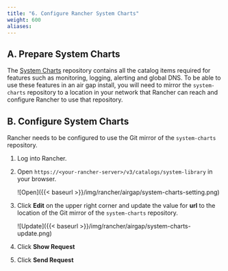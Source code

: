 ```yaml
---
title: "6. Configure Rancher System Charts"
weight: 600
aliases:
---
```


## A. Prepare System Charts

The [System Charts](https://github.com/rancher/system-charts) repository contains all the catalog items required for features such as monitoring, logging, alerting and global DNS. To be able to use these features in an air gap install, you will need to mirror the `system-charts` repository to a location in your network that Rancher can reach and configure Rancher to use that repository.

## B. Configure System Charts

Rancher needs to be configured to use the Git mirror of the `system-charts` repository.

1. Log into Rancher.

1. Open `https://<your-rancher-server>/v3/catalogs/system-library` in your browser.

    ![Open]({{< baseurl >}}/img/rancher/airgap/system-charts-setting.png)

1. Click **Edit** on the upper right corner and update the value for **url** to the location of the Git mirror of the `system-charts` repository.

    ![Update]({{< baseurl >}}/img/rancher/airgap/system-charts-update.png)

1. Click **Show Request**

1. Click **Send Request**
